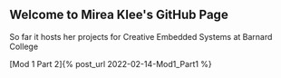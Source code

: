 ## Welcome to Mirea Klee's GitHub Page

So far it hosts her projects for Creative Embedded Systems at Barnard College

[Mod 1 Part 2]{% post_url 2022-02-14-Mod1_Part1 %}
